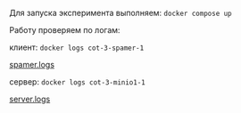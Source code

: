 Для запуска эксперимента выполняем:
`docker compose up`

Работу проверяем по логам:

клиент: `docker logs cot-3-spamer-1`

[spamer.logs](./spamer.logs)


сервер: `docker logs cot-3-minio1-1`

[server.logs](./server.logs)
